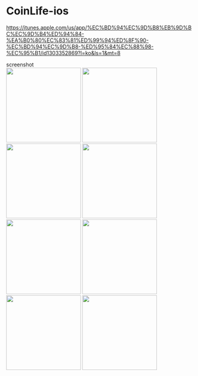 # CoinLife-ios

https://itunes.apple.com/us/app/%EC%BD%94%EC%9D%B8%EB%9D%BC%EC%9D%B4%ED%94%84-%EA%B0%80%EC%83%81%ED%99%94%ED%8F%90-%EC%BD%94%EC%9D%B8-%ED%95%84%EC%88%98-%EC%95%B1/id1303352869?l=ko&ls=1&mt=8

screenshot
<br>
<img src='https://github.com/iveinvalue/CoinLife-ios/blob/master/resource/se/1.jpg' width='200px'/>
<img src='https://github.com/iveinvalue/CoinLife-ios/blob/master/resource/se/2.jpg' width='200px'/>
<img src='https://github.com/iveinvalue/CoinLife-ios/blob/master/resource/se/3.jpg' width='200px'/>
<img src='https://github.com/iveinvalue/CoinLife-ios/blob/master/resource/se/4.jpg' width='200px'/>
<br>
<img src='https://github.com/iveinvalue/CoinLife-ios/blob/master/resource/x/1.jpg' width='200px'/>
<img src='https://github.com/iveinvalue/CoinLife-ios/blob/master/resource/x/2.jpg' width='200px'/>
<img src='https://github.com/iveinvalue/CoinLife-ios/blob/master/resource/x/3.jpg' width='200px'/>
<img src='https://github.com/iveinvalue/CoinLife-ios/blob/master/resource/x/4.jpg' width='200px'/>


